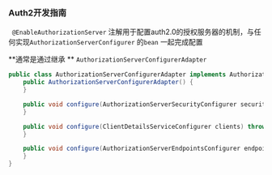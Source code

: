 ### Auth2开发指南



` @EnableAuthorizationServer`  注解用于配置auth2.0的授权服务器的机制，与任何实现`AuthorizationServerConfigurer`  的`bean` 一起完成配置

**通常是通过继承 ** `AuthorizationServerConfigurerAdapter` 

```java
public class AuthorizationServerConfigurerAdapter implements AuthorizationServerConfigurer {
    public AuthorizationServerConfigurerAdapter() {
    }

    public void configure(AuthorizationServerSecurityConfigurer security) throws Exception {
    }

    public void configure(ClientDetailsServiceConfigurer clients) throws Exception {
    }

    public void configure(AuthorizationServerEndpointsConfigurer endpoints) throws Exception {
    }
}
```



